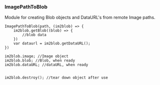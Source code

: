 ### ImagePathToBlob
Module for creating Blob objects and DataURL's from remote Image paths.

```
ImagePathToBlob(path, (im2blob) => {
	im2blob.getBlob((blob) => {
		//blob data
	})
	var dataurl = im2blob.getDataURL();
})

im2blob.image; //Image object
im2blob.blob; //Blob, when ready
im2blob.dataURL; //dataURL, when ready


im2blob.destroy(); //tear down object after use
```